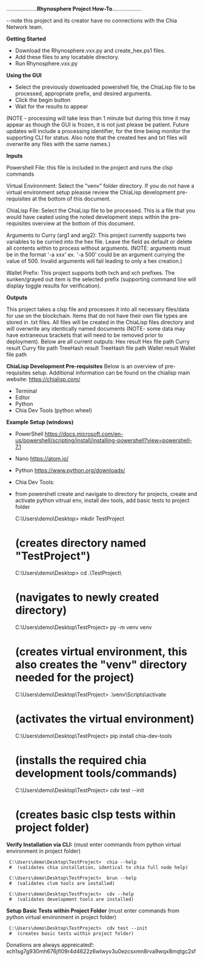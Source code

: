  ....................**Rhynosphere Project How-To**...................

 --note this project and its creator have no connections with the Chia Network team.


**Getting Started**
 - Download the Rhynosphere.vxx.py and create_hex.ps1 files.
 - Add these files to any locatable directory.
 - Run Rhynosphere.vxx.py

**Using the GUI**
 - Select the previously downloaded powershell file, the ChiaLisp file to be processed, appropriate prefix, and desired arguments.
 - Click the begin button
 - Wait for the results to appear


 (NOTE - processing will take less than 1 minute but during this time it may appear as though the GUI is frozen, it is not just please be patient. Future updates will include a processing identifier, for the time being monitor the supporting CLI for status. Also note that the created hex and txt files will overwrite any files with the same names.)



 **Inputs**

 Powershell File: this file is included in the project and runs the clsp commands

 Virtual Environment: Select the "venv" folder directory. If you do not have a virtual environment setup pleasse review the ChiaLisp development pre-requisites at the bottom of this document.

 ChiaLisp File: Select the ChiaLisp file to be processed. This is a file that you would have ceated using the noted development steps within the pre-requisites overview at the bottom of this document.

 Arguments to Curry (arg1 and arg2): This project currently supports two variables to be curried into the hex file. Leave the field as default or delete all contents within to process without arguments. (NOTE: arguments must be in the format '-a xxx' ex. '-a 500' could be an argument currying the value of 500. Invalid arguments will fail leading to only a hex creation.)

 Wallet Prefix: This project supports both txch and xch prefixes. The sunken/grayed out item is the selected prefix (supporting command line will display toggle results for verification).

 **Outputs**

 This project takes a clsp file and processes it into all necessary files/data for use on the blockchain. Items that do not have their own file types are stored in .txt files. All files will be created in the ChiaLisp files directory and will overwrite any identically named documents (NOTE- some data may have extraneous brackets that will need to be removed prior to deployment). Below are all current outputs:
 Hex result
 Hex file path
 Curry result
 Curry file path
 TreeHash result
 TreeHash file path
 Wallet result
 Wallet file path


 **ChiaLisp Development Pre-requisites**
 Below is an overview of pre-requisites setup. Additional information can be found on the chialisp main website: https://chialisp.com/
 -	Terminal
 -	Editor
 -	Python
 -	Chia Dev Tools (python wheel)


 **Example Setup (windows)**
 -	PowerShell https://docs.microsoft.com/en-us/powershell/scripting/install/installing-powershell?view=powershell-7.1
 -	Nano https://atom.io/
 -	Python https://www.python.org/downloads/
 -	Chia Dev Tools:
   - from powershell create and navigate to directory for projects, create and activate python vitrual env, install dev tools, add basic tests to project folder

     C:\Users\demo\Desktop>	mkdir TestProject
     # (creates directory named "TestProject")
     
     C:\Users\demo\Desktop>	cd .\TestProject\
     # (navigates to newly created directory) 
     
     C:\Users\demo\Desktop\TestProject>	py -m venv venv
     # (creates virtual environment, this also creates the "venv" directory needed for the project)
     
     C:\Users\demo\Desktop\TestProject>	.\venv\Scripts\activate
     # (activates the virtual environment)
     
     C:\Users\demo\Desktop\TestProject>	pip install chia-dev-tools
     # (installs the required chia development tools/commands)
     
     C:\Users\demo\Desktop\TestProject>  cdv test --init
     # (creates basic clsp tests within project folder)

 **Verify Installation via CLI:** (must enter commands from python virtual environment in project folder)
     
     C:\Users\demo\Desktop\TestProject>  chia --help
     #  (validates chia installation, identical to chia full node help)
     
     C:\Users\demo\Desktop\TestProject>  brun --help
     #  (validates clvm tools are installed)
     
     C:\Users\demo\Desktop\TestProject>  cdv --help
     #  (validates development tools are installed)

 **Setup Basic Tests within Project Folder** (must enter commands from python virtual environment in project folder)

     C:\Users\demo\Desktop\TestProject>  cdv test --init
     #  (creates basic tests within project folder)


Donations are always appreicated!:
xch1sg7g930mh676jfl09r4d4622z6wlwyv3u0ezcsxmn8rva9wqx8mqtgc2sf
